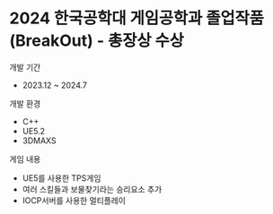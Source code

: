 # 2024 한국공학대 게임공학과 졸업작품(BreakOut) - 총장상 수상
개발 기간
- 2023.12 ~ 2024.7

개발 환경
- C++
- UE5.2
- 3DMAXS

게임 내용
- UE5를 사용한 TPS게임
- 여러 스킬들과 보물찾기라는 승리요소 추가
- IOCP서버를 사용한 멀티플레이
